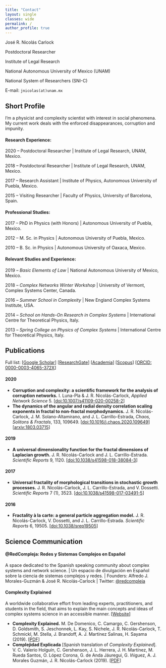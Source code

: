 ```yaml
---
title: "Contact"
layout: single
classes: wide
permalink: /
author_profile: true
---
```


José R. Nicolás Carlock

Postdoctoral Researcher

Institute of Legal Research

National Autonomous University of Mexico (UNAM)

National System of Researchers (SNI-C)

E-mail: `jnicolas(at)unam.mx`


## Short Profile

I’m a physicist and complexity scientist with interest in social phenomena. My current work deals with the enforced disappearances, corruption and impunity.

#### Research Experience: 

2020 – Postdoctoral Researcher \| Institute of Legal Research, UNAM, Mexico.

2018 – Postdoctoral Researcher \| Institute of Legal Research, UNAM, Mexico.

2017 – Research Assistant \| Institute of Physics, Autonomous University of Puebla, Mexico.

2015 – Visiting Researcher \| Faculty of Physics, University of Barcelona, Spain.

#### Professional Studies:

2017 – PhD in Physics (with Honors) \| Autonomous University of Puebla, Mexico.

2012 – M. Sc. in Physics \| Autonomous University of Puebla, Mexico.

2010 – B. Sc. in Physics \| Autonomous University of Oaxaca, Mexico.

#### Relevant Studies and Experience:

2019 – *Basic Elements of Law* \| National Autonomous University of Mexico, Mexico.

2018 – *Complex Networks Winter Workshop* \| University of Vermont, Complex Systems Center, Canada.

2016 – *Summer School in Complexity* \| New England Complex Systems Institute, USA.

2014 – *School on Hands-On Research in Complex Systems* \| International Centre for Theoretical Physics, Italy.

2013 – *Spring College on Physics of Complex Systems* \| International Centre for Theoretical Physics, Italy.


## Publications

Full list: 
\[[Google Scholar](https://scholar.google.com/citations?user=Tpqh9iwAAAAJ&hl=en)\]
\[[ResearchGate](https://www.researchgate.net/profile/J_Nicolas-Carlock)\] 
\[[Academia](https://unam.academia.edu/jrncarlock)\] 
\[[Scopus](https://www.scopus.com/authid/detail.uri?authorId=57074110400)\] 
\[[ORCID: 0000-0003-4065-372X](http://orcid.org/0000-0003-4065-372X)\]

#### 2020

* **Corruption and complexity: a scientific framework for the analysis of corruption networks.** I. Luna-Pla & J. R. Nicolás-Carlock, *Applied Network Science* 5. \[[doi:10.1007/s41109-020-00258-2](https://doi.org/10.1007/s41109-020-00258-2)\]
* **The dynamics of the angular and radial density correlation scaling exponents in fractal to non-fractal morphodynamics.** J. R. Nicolás-Carlock, J. M. Solano-Altamirano, and J. L. Carrillo-Estrada, *Chaos, Solitons & Fractals*, 133, 109649. \[[doi:10.1016/j.chaos.2020.109649](https://doi.org/10.1016/j.chaos.2020.109649)\]\[[arxiv:1803.03715](https://arxiv.org/abs/1803.03715)\]

#### 2019

* **A universal dimensionality function for the fractal dimensions of Laplacian growth.** J. R. Nicolás-Carlock and J. L. Carrillo-Estrada. *Scientific Reports* 9, 1120. \[[doi:10.1038/s41598-018-38084-3](https://doi.org/10.1038/s41598-018-38084-3)\]

#### 2017

* **Universal fractality of morphological transitions in stochastic growth processes.** J. R. Nicolás-Carlock, J. L. Carrillo-Estrada, and V. Dossetti. *Scientific Reports* 7 (1), 3523. \[[doi:10.1038/s41598-017-03491-5](https://doi.org/10.1038/s41598-017-03491-5)\]

#### 2016

* **Fractality à la carte: a general particle aggregation model.** J. R. Nicolás-Carlock, V. Dossetti, and J. L. Carrillo-Estrada. *Scientific Reports* 6, 19505. \[[doi:10.1038/srep19505](https://doi.org/10.1038/srep19505)\]


## Science Communication

#### @RedCompleja: Redes y Sistemas Complejos en Español

A space dedicated to the Spanish speaking community about complex systems and network science. \| Un espacio de divulgación en Español sobre la ciencia de sistemas complejos y redes. \| Founders: Alfredo J. Morales-Guzmán & José R. Nicolás-Carlock \| Twitter: [@redcompleja](https://twitter.com/redcompleja)

#### Complexity Explained

A worldwide collaborative effort from leading experts, practitioners, and students in the field, that aims to explain the main concepts and ideas of complex systems science in an accessible manner. \[[Website](https://complexityexplained.github.io/)\]
* **Complexity Explained.** M. De Domenico, C. Camargo, C. Gershenson, D. Goldsmith, S. Jeschonnek, L. Kay, S. Nichele, J. R. Nicolás-Carlock, T. Schmickl, M. Stella, J. Brandoff, A. J. Martínez Salinas, H. Sayama (2019). \[[PDF](https://complexityexplained.github.io/ComplexityExplained.pdf)\]
* **Complejidad Explicada** \[Spanish translation of *Complexity Explained*\]. V. C. Valerio Holguín, C. Gershenson, J. L. Herrera, J. H. Martínez, M. Rueda Santos, O. López Corona, G. de Anda Jáuregui, G. Iñiguez, A. J. Morales Guzmán, J. R. Nicolás-Carlock (2019). \[[PDF](https://complexityexplained.github.io/ComplexityExplained[Spanish].pdf)\]

<!-- 
[![complejidad]({{ site.url }}{{ site.baseurl }}/assets/images/complejidad.png){: .full}](https://complexityexplained.github.io/) 
-->

<!-- 
<a href="https://complexityexplained.github.io/">
<img src="{{ site.url }}{{ site.baseurl }}/assets/images/complejidad.png" alt="complejidad" class="full" style="opacity:0.75;filter:alpha(opacity=75);"></a>
-->


